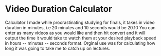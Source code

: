 # Video Duration Calculator
Calculator I made while procrastinating studying for finals, it takes in video duration in minutes, i.e 20 minutes and 10 seconds would be 20.10
You can enter as many videos as you would like and then hit convert and it will output the time it would take to watch them at your desired
playback speed in hours -- minutes -- seconds format. Orginal use was for calculating how long it was going to take me to catch up on lectures. 
